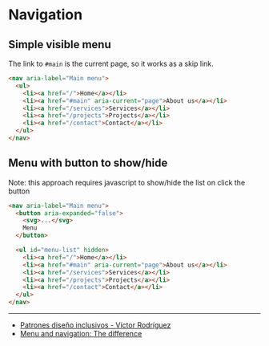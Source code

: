 # Navigation

## Simple visible menu

The link to `#main` is the current page, so it works as a skip link.

```html
<nav aria-label="Main menu">
  <ul>
    <li><a href="/">Home</a></li>
    <li><a href="#main" aria-current="page">About us</a></li>
    <li><a href="/services">Services</a></li>
    <li><a href="/projects">Projects</a></li>
    <li><a href="/contact">Contact</a></li>
  </ul>
</nav>
```

## Menu with button to show/hide

Note: this approach requires javascript to show/hide the list on click the
button

```html
<nav aria-label="Main menu">
  <button aria-expanded="false">
    <svg>...</svg>
    Menu
  </button>

  <ul id="menu-list" hidden>
    <li><a href="/">Home</a></li>
    <li><a href="#main" aria-current="page">About us</a></li>
    <li><a href="/services">Services</a></li>
    <li><a href="/projects">Projects</a></li>
    <li><a href="/contact">Contact</a></li>
  </ul>
</nav>
```

---

- [Patrones diseño inclusivos - Víctor Rodríguez](https://youtu.be/B2vbQ57Tf-c)
- [Menu and navigation: The difference](https://stevefrenzel.dev/posts/menu-and-navigation-the-difference/)
